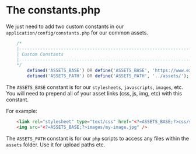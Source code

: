 # The constants.php

We just need to add two custom constants in our ``application/config/constants.php`` for our common assets.

```php
    /* 
    |-------------------------------------------------------------------------- 
    | Custom Constants 
    |-------------------------------------------------------------------------- 
    */ 
        defined('ASSETS_BASE') OR define('ASSETS_BASE', 'https://www.example.com/assets/');
        defined('ASSETS_PATH') OR define('ASSETS_PATH', '../assets/'); 
````

The ``ASSETS_BASE`` constant is for our ``stylesheets``, ``javascripts``, ``images``, etc. You will need to prepend all of your asset links (css, js, img, etc) with this constant.

For example:
```html
    <link rel="stylesheet" type="text/css" href="<?=ASSETS_BASE;?>css/styles.css" />
    <img src="<?=ASSETS_BASE;?>images/my-image.jpg" />
````    
The ``ASSETS_PATH`` constant is for our ``php`` scripts to access any files within the ``assets`` folder. Use it for upload paths etc.
